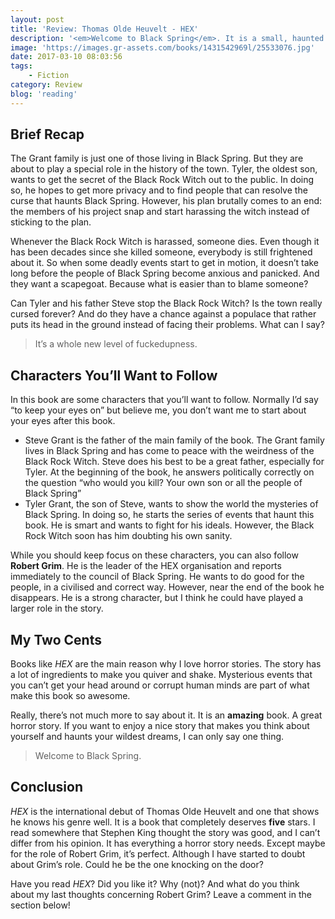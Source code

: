```yaml
---
layout: post
title: 'Review: Thomas Olde Heuvelt - HEX'
description: '<em>Welcome to Black Spring</em>. It is a small, haunted town. The inhabitants live together with the Black Rock Witch. This woman does not walk around with a broom and a pointy hat. Instead, she wanders through Black Spring with her eyes sewn shut and chains around her body. Because everybody is terrified that she might open her evil eye. Thomas Olde Heuvelt wrote a great story here. All I can say is the following. <em>Welcome to Black Spring</em>.'
image: 'https://images.gr-assets.com/books/1431542969l/25533076.jpg'
date: 2017-03-10 08:03:56
tags:
    - Fiction
category: Review
blog: 'reading'
---
```

## Brief Recap

The Grant family is just one of those living in Black Spring. But they are about to play a special role in the history of the town. Tyler, the oldest son, wants to get the secret of the Black Rock Witch out to the public. In doing so, he hopes to get more privacy and to find people that can resolve the curse that haunts Black Spring. However, his plan brutally comes to an end: the members of his project snap and start harassing the witch instead of sticking to the plan.

Whenever the Black Rock Witch is harassed, someone dies. Even though it has been decades since she killed someone, everybody is still frightened about it. So when some deadly events start to get in motion, it doesn&#8217;t take long before the people of Black Spring become anxious and panicked. And they want a scapegoat. Because what is easier than to blame someone?

Can Tyler and his father Steve stop the Black Rock Witch? Is the town really cursed forever? And do they have a chance against a populace that rather puts its head in the ground instead of facing their problems. What can I say?

> It&#8217;s a whole new level of fuckedupness.

## Characters You&#8217;ll Want to Follow

In this book are some characters that you&#8217;ll want to follow. Normally I&#8217;d say &#8220;to keep your eyes on&#8221; but believe me, you don&#8217;t want me to start about your eyes after this book.

  * Steve Grant is the father of the main family of the book. The Grant family lives in Black Spring and has come to peace with the weirdness of the Black Rock Witch. Steve does his best to be a great father, especially for Tyler. At the beginning of the book, he answers politically correctly on the question &#8220;who would you kill? Your own son or all the people of Black Spring&#8221;
  * Tyler Grant, the son of Steve, wants to show the world the mysteries of Black Spring. In doing so, he starts the series of events that haunt this book. He is smart and wants to fight for his ideals. However, the Black Rock Witch soon has him doubting his own sanity.

While you should keep focus on these characters, you can also follow <b>Robert Grim</b>. He is the leader of the HEX organisation and reports immediately to the council of Black Spring. He wants to do good for the people, in a civilised and correct way. However, near the end of the book he disappears. He is a strong character, but I think he could have played a larger role in the story.

## My Two Cents

Books like <em>HEX</em> are the main reason why I love horror stories. The story has a lot of ingredients to make you quiver and shake. Mysterious events that you can&#8217;t get your head around or corrupt human minds are part of what make this book so awesome.

Really, there&#8217;s not much more to say about it. It is an <b>amazing</b> book. A great horror story. If you want to enjoy a nice story that makes you think about yourself and haunts your wildest dreams, I can only say one thing.

> Welcome to Black Spring.

## Conclusion

<em>HEX</em> is the international debut of Thomas Olde Heuvelt and one that shows he knows his genre well. It is a book that completely deserves <b>five</b> stars. I read somewhere that Stephen King thought the story was good, and I can&#8217;t differ from his opinion. It has everything a horror story needs. Except maybe for the role of Robert Grim, it&#8217;s perfect. Although I have started to doubt about Grim&#8217;s role. Could he be the one knocking on the door?

Have you read <em>HEX</em>? Did you like it? Why (not)? And what do you think about my last thoughts concerning Robert Grim? Leave a comment in the section below!